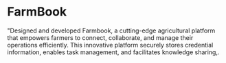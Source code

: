 # FarmBook
"Designed and developed Farmbook, a cutting-edge agricultural platform that empowers farmers to connect, collaborate, and manage their operations efficiently. This innovative platform securely stores credential information, enables task management, and facilitates knowledge sharing,.
